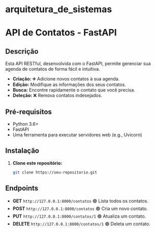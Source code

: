 # arquitetura_de_sistemas


# API de Contatos - FastAPI

## Descrição

Esta API RESTful, desenvolvida com o FastAPI, permite gerenciar sua agenda de contatos de forma fácil e intuitiva.

* **Criação:** ➕ Adicione novos contatos à sua agenda.
* **Edição:**  Modifique as informações dos seus contatos.
* **Busca:**  Encontre rapidamente o contato que você precisa.
* **Deleção:** ❌ Remova contatos indesejados.

## Pré-requisitos

* Python 3.6+
* FastAPI
* Uma ferramenta para executar servidores web (e.g., Uvicorn)

## Instalação

1. **Clone este repositório:**
   ```bash
   git clone https://seu-repositorio.git
   ```


## Endpoints

* **GET** `http://127.0.0.1:8000/contatos` 🟢 Lista todos os contatos.
* **POST** `http://127.0.0.1:8000/contatos` 🟢 Cria um novo contato.
* **PUT** `http://127.0.0.1:8000/contatos/1` 🟢 Atualiza um contato.
* **DELETE** `http://127.0.0.1:8000/contatos/1` 🟢 Deleta um contato.

